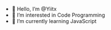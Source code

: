 - 👋 Hello, I’m @Yiitx
- 👀 I’m interested in Code Programming
- 🌱 I’m currently learning JavaScript


<!---
Yiitx/Yiitx is a ✨ special ✨ repository because its `README.md` (this file) appears on your GitHub profile.
You can click the Preview link to take a look at your changes.
--->
